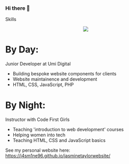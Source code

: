 ### Hi there 👋

Skills

<p align="center">
  <a href="https://skillicons.dev">
    <img src="https://skillicons.dev/icons?i=html,css,js,mysql,java,php,docker,bootstrap,git,github,idea,ai,vscode,wordpress" />
  </a>
</p>

# By Day:
Junior Developer at Umi Digital
- Building bespoke website components for clients
- Website maintainence and development
- HTML, CSS, JavaScript, PHP

# By Night:
Instructor with Code First Girls
- Teaching 'introduction to web development' courses 
- Helping women into tech
- Teaching HTML, CSS and JavaScript basics

See my personal website here: https://j4sm1ne96.github.io/jasminetaylorwebsite/
